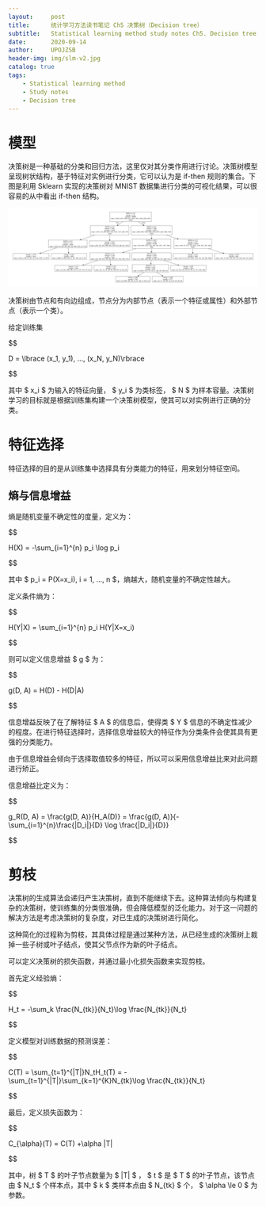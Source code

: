```yaml
---
layout:     post
title:      统计学习方法读书笔记 Ch5 决策树（Decision tree）
subtitle:   Statistical learning method study notes Ch5. Decision tree
date:       2020-09-14
author:     UPOJZSB
header-img: img/slm-v2.jpg
catalog: true
tags:
    - Statistical learning method
    - Study notes
    - Decision tree
---
```


# 模型

决策树是一种基础的分类和回归方法，这里仅对其分类作用进行讨论。决策树模型呈现树状结构，基于特征对实例进行分类，它可以认为是 if-then 规则的集合。下图是利用 Sklearn 实现的决策树对 MNIST 数据集进行分类的可视化结果，可以很容易的从中看出 if-then 结构。

![MNIST](/img/post/slm/slm-ch5-dt-mnist.png)

决策树由节点和有向边组成，节点分为内部节点（表示一个特征或属性）和外部节点（表示一个类）。

给定训练集

$$

D = \lbrace (x_1, y_1), ..., (x_N, y_N)\rbrace

$$

其中 $ x_i $ 为输入的特征向量， $ y_i $ 为类标签， $ N $ 为样本容量。决策树学习的目标就是根据训练集构建一个决策树模型，使其可以对实例进行正确的分类。

# 特征选择

特征选择的目的是从训练集中选择具有分类能力的特征，用来划分特征空间。

## 熵与信息增益

熵是随机变量不确定性的度量，定义为：

$$

H(X) = -\sum_{i=1}^{n} p_i \log p_i

$$

其中 $ p_i = P(X=x_i), i = 1, ..., n $，熵越大，随机变量的不确定性越大。

定义条件熵为：

$$

H(Y|X) = \sum_{i=1}^{n} p_i H(Y|X=x_i)

$$

则可以定义信息增益 $ g $ 为：

$$

g(D, A) = H(D) - H(D|A)

$$

信息增益反映了在了解特征 $ A $ 的信息后，使得类 $ Y $ 信息的不确定性减少的程度。在进行特征选择时，选择信息增益较大的特征作为分类条件会使其具有更强的分类能力。

由于信息增益会倾向于选择取值较多的特征，所以可以采用信息增益比来对此问题进行矫正。

信息增益比定义为：

$$

g_R(D, A) = \frac{g(D, A)}{H_A(D)} = \frac{g(D, A)}{-\sum_{i=1}^{n}\frac{|D_i|}{D} \log \frac{|D_i|}{D}}

$$

# 剪枝

决策树的生成算法会递归产生决策树，直到不能继续下去。这种算法倾向与构建复杂的决策树，使训练集的分类很准确，但会降低模型的泛化能力。对于这一问题的解决方法是考虑决策树的复杂度，对已生成的决策树进行简化。

这种简化的过程称为剪枝，其具体过程是通过某种方法，从已经生成的决策树上裁掉一些子树或叶子结点，使其父节点作为新的叶子结点。

可以定义决策树的损失函数，并通过最小化损失函数来实现剪枝。

首先定义经验熵：

$$

H_t = -\sum_k \frac{N_{tk}}{N_t}\log \frac{N_{tk}}{N_t}

$$

定义模型对训练数据的预测误差：

$$

C(T) = \sum_{t=1}^{|T|}N_tH_t(T) = -\sum_{t=1}^{|T|}\sum_{k=1}^{K}N_{tk}\log \frac{N_{tk}}{N_t}

$$

最后，定义损失函数为：

$$

C_{\alpha}(T) = C(T) +\alpha |T|

$$

其中，树 $ T $ 的叶子节点数量为 $ \|T\| $ ， $ t $ 是 $ T $ 的叶子节点，该节点由 $ N_t $ 个样本点，其中 $ k $ 类样本点由 $ N_{tk} $ 个， $ \alpha \le 0 $ 为参数。

